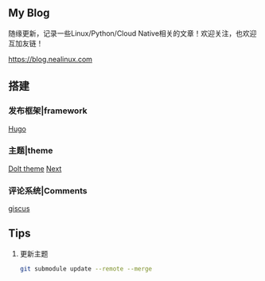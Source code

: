 ## My Blog

随缘更新，记录一些Linux/Python/Cloud Native相关的文章！欢迎关注，也欢迎互加友链！

<https://blog.nealinux.com>

## 搭建

### 发布框架|framework
[Hugo](https://gohugo.io/)

### 主题|theme
[Dolt theme](https://github.com/HEIGE-PCloud/DoIt)
[Next](https://github.com/hugo-next/hugo-theme-next)

### 评论系统|Comments
[giscus](https://giscus.app/zh-CN)

##  Tips

1. 更新主题

    ```bash
    git submodule update --remote --merge
    ```
